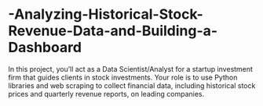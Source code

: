 # -Analyzing-Historical-Stock-Revenue-Data-and-Building-a-Dashboard
In this project, you’ll act as a Data Scientist/Analyst for a startup investment firm that guides clients in stock investments. Your role is to use Python libraries and web scraping to collect financial data, including historical stock prices and quarterly revenue reports, on leading companies.
